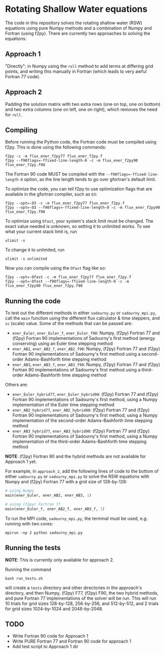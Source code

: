 # Rotating Shallow Water equations
The code in this repository solves the rotating shallow water (RSW) equations using pure Numpy methods and a combination of Numpy and Fortran (using f2py). There are currently two approaches to solving the equations:

## Approach 1
"Directly"; in Numpy using the `roll` method to add terms at differing grid points, and writing this manually in Fortran (which leads to very awful Fortran 77 code).

## Approach 2
Padding the solution matrix with two extra rows (one on top, one on bottom) and two extra columns (one on left, one on right), which removes the need for `roll`.

## Compiling
Before running the Python code, the Fortran code must be compiled using f2py. This is done using the following commands:

```
f2py -c -m flux_ener_f2py77 flux_ener_f2py.f
f2py --f90flags=-ffixed-line-length-0 -c -m flux_ener_f2py90 flux_ener_f2py.f90
```

The Fortran 90 code MUST be compiled with the `--f90flags=-ffixed-line-length-0` option, as the line length tends to go over gfortran's default limit.

To optimize the code, you can tell f2py to use optimization flags that are available in the gfortran compiler, such as `O3`:

```
f2py --opt=-O3 -c -m flux_ener_f2py77 flux_ener_f2py.f
f2py --opt=-O3 --f90flags=-ffixed-line-length-0 -c -m flux_ener_f2py90 flux_ener_f2py.f90
```

To optimize using `Ofast`, your system's stack limit must be changed. The exact value needed is unknown, so setting it to unlimited works. To see what your current stack limit is, run

```
ulimit -s
```

To change it to unlimited, run

```
ulimit -s unlimited
```

Now you can compile using the `Ofast` flag like so:

```
f2py --opt=-Ofast -c -m flux_ener_f2py77 flux_ener_f2py.f
f2py --opt=-Ofast --f90flags=-ffixed-line-length-0 -c -m flux_ener_f2py90 flux_ener_f2py.f90
```

## Running the code
To test out the different methods in either `sadourny.py` or `sadourny_mpi.py`, call the `main` function using the different flux calculator & time steppers, and `sc` (scale) value. Some of the methods that can be passed are:

- `ener_Euler`, `ener_Euler_f`, `ener_Euler_f90`: Numpy, (f2py) Fortran 77 and (f2py) Fortran 90 implementations of Sadourny's first method (energy conserving) using an Euler time stepping method
- `ener_AB2`, `ener_AB2_f`, `ener_AB2_f90`: Numpy, (f2py) Fortran 77 and (f2py) Fortran 90 implementations of Sadourny's first method using a second-order Adams-Bashforth time stepping method
- `ener_AB3`, `ener_AB3_f`, `ener_AB3_f90`: Numpy, (f2py) Fortran 77 and (f2py) Fortran 90 implementations of Sadourny's first method using a third-order Adams-Bashforth time stepping method

Others are:

- `ener_Euler_hybrid77`, `ener_Euler_hybrid90`: (f2py) Fortran 77 and (f2py) Fortran 90 implementations of Sadourny's first method, using a Numpy implementation of the Euler time stepping method
- `ener_AB2_hybrid77`, `ener_AB2_hybrid90`: (f2py) Fortran 77 and (f2py) Fortran 90 implementations of Sadourny's first method, using a Numpy implementation of the second-order Adams-Bashforth time stepping method
- `ener_AB3_hybrid77`, `ener_AB3_hybrid90`: (f2py) Fortran 77 and (f2py) Fortran 90 implementations of Sadourny's first method, using a Numpy implementation of the third-order Adams-Bashforth time stepping method

**NOTE**: (f2py) Fortran 90 and the hybrid methods are not available for Approach 1 yet.

For example, in `approach_2`, add the following lines of code to the bottom of either `sadourny.py` or `sadourny_mpi.py` to solve the RSW equations with Numpy and (f2py) Fortran 77 with a grid size of 128-by-128:

```python
# using Numpy
main(ener_Euler, ener_AB2, ener_AB3, 1)

# using (f2py) Fortran 77
main(ener_Euler_f, ener_AB2_f, ener_AB3_f, 1)
```

To run the MPI code, `sadourny_mpi.py`, the terminal must be used, e.g. running with two cores:

```
mpirun -np 2 python sadourny_mpi.py
```

## Running the tests
**NOTE**: This is currently only available for approach 2.

Running the command

```
bash run_tests.sh
```

will create a `tests` directory and other directories in the approach's directory, and then Numpy, (f2py) F77, (f2py) F90, the two hybrid methods, and pure Fortran 77 implementations of the solver will be run. This will run 10 trials for grid sizes 128-by-128, 256-by-256, and 512-by-512, and 2 trials for grid sizes 1024-by-1024 and 2048-by-2048.


## TODO
- Write Fortran 90 code for Approach 1
- Write PURE Fortran 77 and Fortran 90 code for approach 1
- Add test script to Approach 1 dir
